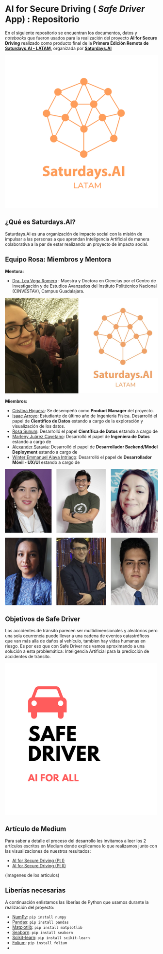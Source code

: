 # AI for Secure Driving ( _Safe Driver_ App) : Repositorio

En el siguiente repositorio se encuentran los documentos, datos y _notebooks_ que fueron usados para la realización del proyecto **AI for Secure Driving** realizado como producto final de la **Primera Edición Remota de [Saturdays.AI - LATAM](https://www.saturdays.ai/edicion-latam.html),** organizada por [**Saturdays.AI**](https://www.saturdays.ai/)

![saturdaysai_latam_2020](figures/LogoLatam.png)

## ¿Qué es Saturdays.AI?
Saturdays.AI es una organización de impacto social con la misión de impulsar a las personas a que aprendan Inteligencia Artificial de manera colaborativa a la par de estar realizando un proyecto de impacto social.

## Equipo Rosa: Miembros y Mentora
**Mentora:**
* [Dra. Lea Vega Romero](https://www.linkedin.com/in/lea-vega-66a18011b/) : Maestra y Doctora en Ciencias por el Centro de Investigación y de Estudios Avanzados del Instituto Politécnico Nacional (CINVESTAV), Campus Guadalajara.

![lea_saturdaysai](figures/mentora_Lea_saturdaysai_latam.jpg)

**Miembros:**

* [Cristina Higuera](https://www.linkedin.com/in/cristinah03/): Se desempeñó como **Product Manager** del proyecto.
* [Isaac Arroyo](https://www.linkedin.com/in/isaac-arroyo/): Estudiante de último año de Ingeniería Física. Desarrolló el papel de **Científico de Datos** estando a cargo de la exploración y visualización de los datos.
* [Rosa Sunum](https://www.linkedin.com/in/rosa-sunum-959033148/): Desarrolló el papel **Científica de Datos** estando a cargo de  
* [Marleny Juárez Cayetano](https://www.linkedin.com/in/marleny-ju%C3%A1rez-cayetano-597a371a0/): Desarrolló el papel de **Ingeniera de Datos** estando a cargo de
* [Alexander Saravia](https://www.linkedin.com/in/alexander-saravia/): Desarrolló el papel de **Desarrollador Backend/Model Deployment** estando a cargo de
* [Winter Emmanuel Alava Intriago](https://www.linkedin.com/in/winter-alava/): Desarrolló el papel de **Desarrollador Móvil - UX/UI** estando a cargo de

![equipo](figures/equipo_rosa_saturdaysai.jpg)

## Objetivos de Safe Driver
Los accidentes de tránsito parecen ser multidimensionales y aleatorios pero una sola ocurrencia puede llevar a una cadena de eventos catastróficos que van más alla de daños al vehículo, tambien hay vidas humanas en riesgo. Es por eso que con Safe Driver nos vamos aproximando a una solución a esta problemática: Inteligencia Artificial para la predicción de accidentes de tránsito.

![safe_driver_logo](figures/SafeDriver_Logo.png)

## Artículo de Medium
Para saber a detalle el proceso del desarrollo les invitamos a leer los 2 artículos escritos en Medium donde explicamos lo que realizamos junto con las visualizaciones de nuestros resultados:
* [AI for Secure Driving (Pt I)](https://www.medium.com)
* [AI for Secure Driving (Pt II)](https://www.medium.com)

(imagenes de los artículos)

## Liberías necesarias

A continuación enlistamos las liberías de Python que usamos durante la realización del proyecto:

* [NumPy](https://numpy.org/install/): `pip install numpy`
* [Pandas](https://pandas.pydata.org/docs/getting_started/install.html): `pip install pandas`
* [Matplotlib](https://matplotlib.org/users/installing.html): `pip install matplotlib`
* [Seaborn](https://seaborn.pydata.org/installing.html): `pip install seaborn`
* [Scikit-learn](https://scikit-learn.org/stable/install.html): `pip install scikit-learn`
* [Folium](https://python-visualization.github.io/folium/installing.html): `pip install folium`
*
